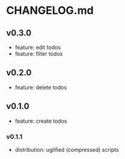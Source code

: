 # CHANGELOG.md

## v0.3.0

- feature: edit todos
- feature: filter todos

## v0.2.0

- feature: delete todos

## v0.1.0

- feature: create todos

### v0.1.1

- distribution: uglified (compressed) scripts
